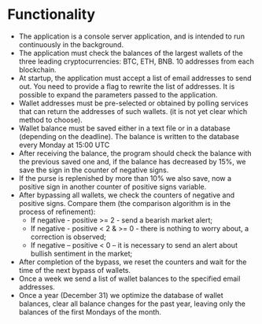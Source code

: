 # Functionality

- The application is a console server application, and is intended to run continuously in the background.
- The application must check the balances of the largest wallets of the three leading cryptocurrencies: BTC, ETH, BNB. 10 addresses from each blockchain.
- At startup, the application must accept a list of email addresses to send out. You need to provide a flag to rewrite the list of addresses. It is possible to expand the parameters passed to the application.
- Wallet addresses must be pre-selected or obtained by polling services that can return the addresses of such wallets. (it is not yet clear which method to choose).
- Wallet balance must be saved either in a text file or in a database (depending on the deadline). The balance is written to the database every Monday at 15:00 UTC
- After receiving the balance, the program should check the balance with the previous saved one and, if the balance has decreased by 15%, we save the sign in the counter of negative signs.
- If the purse is replenished by more than 10% we also save, now a positive sign in another counter of positive signs variable.
- After bypassing all wallets, we check the counters of negative and positive signs. Compare them (the comparison algorithm is in the process of refinement):
    - If negative - positive >= 2 - send a bearish market alert;
    - If negative - positive < 2 & >= 0 - there is nothing to worry about, a correction is observed;
    - If negative – positive < 0 – it is necessary to send an alert about bullish sentiment in the market;
- After completion of the bypass, we reset the counters and wait for the time of the next bypass of wallets.
- Once a week we send a list of wallet balances to the specified email addresses.
- Once a year (December 31) we optimize the database of wallet balances, clear all balance changes for the past year, leaving only the balances of the first Mondays of the month.